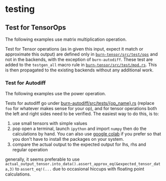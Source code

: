 # testing

## Test for TensorOps

The following examples use matrix multiplication operation.

Test for Tensor operations (as in given this input, expect it match or approximate this output) are
defined only in
[`burn-tensor/src/test/ops`](https://github.com/tracel-ai/burn/blob/b9bd42959b0d3e755a25e383cb5b38beb25559b8/burn-tensor/src/tests/ops/matmul.rs#L1)
and not in the backends, with the exception of `burn-autodiff`. These test are added to the
`testgen_all` macro rule in
[`burn-tensor/src/test/mod.rs`](https://github.com/tracel-ai/burn/blob/b9bd42959b0d3e755a25e383cb5b38beb25559b8/burn-tensor/src/tests/mod.rs#L59).
This is then propagated to the existing backends without any additional work.

### Test for Autodiff

The following examples use the power operation.

Tests for autodiff go under
[burn-autodiff/src/tests/{op_name}.rs](https://github.com/tracel-ai/burn/blob/4ca3e31601228952bb1c1492bc9cd2adf15b5cf1/burn-autodiff/src/tests/pow.rs#L31)
(replace `foo` for whatever makes sense for your op), and for tensor operations both the left and
right sides need to be verified. The easiest way to do this, is to:

1. use small tensors with simple values
2. pop open a terminal, launch `ipython` and import `numpy` then do the calculations by hand. You
   can also use [google colab](https://colab.google/) if you prefer so that you don't have to
   install the packages on your system.
3. compare the actual output to the expected output for lhs, rhs and regular operation

generally, it seems preferable to use
`actual_output_tensor.into_data().assert_approx_eq(&expected_tensor_data,3)` to `assert_eq!(...` due
to occasional hiccups with floating point calculations.
